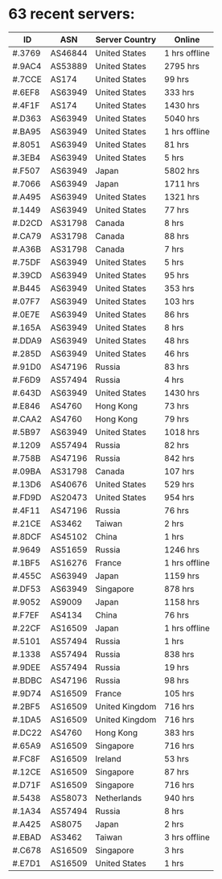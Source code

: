 # 63 recent servers:

| ID | ASN | Server Country | Online |
| ------ | ------ | ------ | ------ |
| #.3769 | AS46844 | United States | 1 hrs offline |
| #.9AC4 | AS53889 | United States | 2795 hrs |
| #.7CCE | AS174 | United States | 99 hrs |
| #.6EF8 | AS63949 | United States | 333 hrs |
| #.4F1F | AS174 | United States | 1430 hrs |
| #.D363 | AS63949 | United States | 5040 hrs |
| #.BA95 | AS63949 | United States | 1 hrs offline |
| #.8051 | AS63949 | United States | 81 hrs |
| #.3EB4 | AS63949 | United States | 5 hrs |
| #.F507 | AS63949 | Japan | 5802 hrs |
| #.7066 | AS63949 | Japan | 1711 hrs |
| #.A495 | AS63949 | United States | 1321 hrs |
| #.1449 | AS63949 | United States | 77 hrs |
| #.D2CD | AS31798 | Canada | 8 hrs |
| #.CA79 | AS31798 | Canada | 88 hrs |
| #.A36B | AS31798 | Canada | 7 hrs |
| #.75DF | AS63949 | United States | 5 hrs |
| #.39CD | AS63949 | United States | 95 hrs |
| #.B445 | AS63949 | United States | 353 hrs |
| #.07F7 | AS63949 | United States | 103 hrs |
| #.0E7E | AS63949 | United States | 86 hrs |
| #.165A | AS63949 | United States | 8 hrs |
| #.DDA9 | AS63949 | United States | 48 hrs |
| #.285D | AS63949 | United States | 46 hrs |
| #.91D0 | AS47196 | Russia | 83 hrs |
| #.F6D9 | AS57494 | Russia | 4 hrs |
| #.643D | AS63949 | United States | 1430 hrs |
| #.E846 | AS4760 | Hong Kong | 73 hrs |
| #.CAA2 | AS4760 | Hong Kong | 79 hrs |
| #.5B97 | AS63949 | United States | 1018 hrs |
| #.1209 | AS57494 | Russia | 82 hrs |
| #.758B | AS47196 | Russia | 842 hrs |
| #.09BA | AS31798 | Canada | 107 hrs |
| #.13D6 | AS40676 | United States | 529 hrs |
| #.FD9D | AS20473 | United States | 954 hrs |
| #.4F11 | AS47196 | Russia | 76 hrs |
| #.21CE | AS3462 | Taiwan | 2 hrs |
| #.8DCF | AS45102 | China | 1 hrs |
| #.9649 | AS51659 | Russia | 1246 hrs |
| #.1BF5 | AS16276 | France | 1 hrs offline |
| #.455C | AS63949 | Japan | 1159 hrs |
| #.DF53 | AS63949 | Singapore | 878 hrs |
| #.9052 | AS9009 | Japan | 1158 hrs |
| #.F7EF | AS4134 | China | 76 hrs |
| #.22CF | AS16509 | Japan | 1 hrs offline |
| #.5101 | AS57494 | Russia | 1 hrs |
| #.1338 | AS57494 | Russia | 838 hrs |
| #.9DEE | AS57494 | Russia | 19 hrs |
| #.BDBC | AS47196 | Russia | 98 hrs |
| #.9D74 | AS16509 | France | 105 hrs |
| #.2BF5 | AS16509 | United Kingdom | 716 hrs |
| #.1DA5 | AS16509 | United Kingdom | 716 hrs |
| #.DC22 | AS4760 | Hong Kong | 383 hrs |
| #.65A9 | AS16509 | Singapore | 716 hrs |
| #.FC8F | AS16509 | Ireland | 53 hrs |
| #.12CE | AS16509 | Singapore | 87 hrs |
| #.D71F | AS16509 | Singapore | 716 hrs |
| #.5438 | AS58073 | Netherlands | 940 hrs |
| #.1A34 | AS57494 | Russia | 8 hrs |
| #.A425 | AS8075 | Japan | 2 hrs |
| #.EBAD | AS3462 | Taiwan | 3 hrs offline |
| #.C678 | AS16509 | Singapore | 3 hrs |
| #.E7D1 | AS16509 | United States | 1 hrs |

